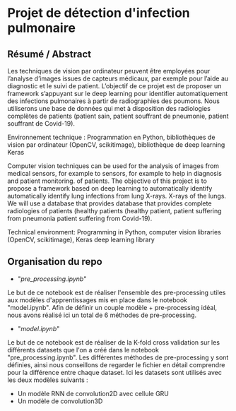 # Projet de détection d'infection pulmonaire

## Résumé / Abstract

Les techniques de vision par ordinateur peuvent être employées pour l’analyse d’images issues de capteurs
médicaux, par exemple pour l’aide au diagnostic et le suivi
de patient. L’objectif de ce projet est de proposer un
framework s’appuyant sur le deep learning pour identifier
automatiquement des infections pulmonaires à partir de
radiographies des poumons. Nous utiliserons une base de
données qui met à disposition des radiologies complètes de
patients (patient sain, patient souffrant de pneumonie,
patient souffrant de Covid-19). 


Environnement technique : Programmation en Python,
bibliothèques de vision par ordinateur (OpenCV, scikitimage), bibliothèque de deep learning Keras

Computer vision techniques can be used for the analysis of images from medical sensors, for example to
sensors, for example to help in diagnosis and patient monitoring.
of patients. The objective of this project is to propose a
framework based on deep learning to automatically identify
automatically identify lung infections from lung X-rays.
X-rays of the lungs. We will use a database that provides
database that provides complete radiologies of patients (healthy
patients (healthy patient, patient suffering from pneumonia
patient suffering from Covid-19). 


Technical environment: Programming in Python,
computer vision libraries (OpenCV, scikitimage), Keras deep learning library

## Organisation du repo

- "*pre_processing.ipynb*"

Le but de ce notebook est de réaliser l'ensemble des pre-processing utiles aux modèles d'apprentissages mis en place dans le notebook "model.ipynb". Afin de définir un couple modèle + pre-processing idéal, nous avons réalisé ici un total de 6 méthodes de pre-processing.

- "*model.ipynb*"

Le but de ce notebook est de réaliser de la K-fold cross validation sur les différents datasets que l'on a créé dans le notebook "pre_processing.ipynb". Les différentes méthodes de pre-processing y sont définies, ainsi nous conseillons de regarder le fichier en détail comprendre pour la différence entre chaque dataset. Ici les datasets sont utilisés avec les deux modèles suivants :
   - Un modèle RNN de convolution2D avec cellule GRU
   - Un modèle de convolution3D

